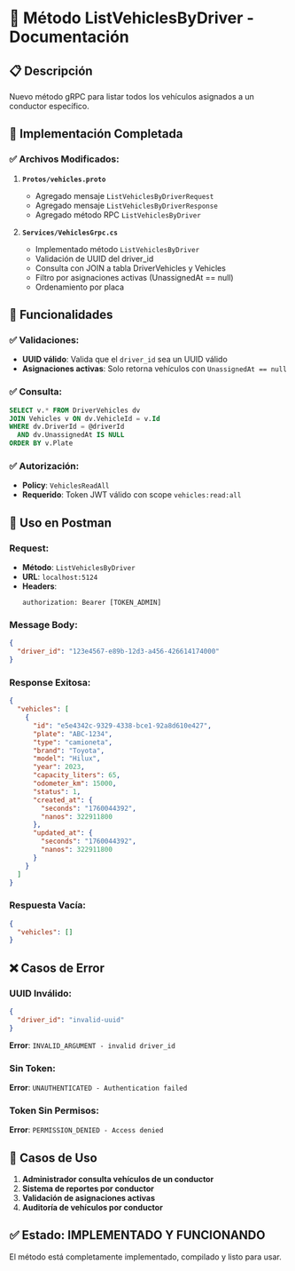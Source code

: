 # 🚗 Método ListVehiclesByDriver - Documentación

## 📋 Descripción
Nuevo método gRPC para listar todos los vehículos asignados a un conductor específico.

## 🔧 Implementación Completada

### ✅ Archivos Modificados:
1. **`Protos/vehicles.proto`**
   - Agregado mensaje `ListVehiclesByDriverRequest`
   - Agregado mensaje `ListVehiclesByDriverResponse`
   - Agregado método RPC `ListVehiclesByDriver`

2. **`Services/VehiclesGrpc.cs`**
   - Implementado método `ListVehiclesByDriver`
   - Validación de UUID del driver_id
   - Consulta con JOIN a tabla DriverVehicles y Vehicles
   - Filtro por asignaciones activas (UnassignedAt == null)
   - Ordenamiento por placa

## 🎯 Funcionalidades

### ✅ Validaciones:
- **UUID válido**: Valida que el `driver_id` sea un UUID válido
- **Asignaciones activas**: Solo retorna vehículos con `UnassignedAt == null`

### ✅ Consulta:
```sql
SELECT v.* FROM DriverVehicles dv
JOIN Vehicles v ON dv.VehicleId = v.Id
WHERE dv.DriverId = @driverId 
  AND dv.UnassignedAt IS NULL
ORDER BY v.Plate
```

### ✅ Autorización:
- **Policy**: `VehiclesReadAll`
- **Requerido**: Token JWT válido con scope `vehicles:read:all`

## 🚀 Uso en Postman

### Request:
- **Método**: `ListVehiclesByDriver`
- **URL**: `localhost:5124`
- **Headers**:
  ```
  authorization: Bearer [TOKEN_ADMIN]
  ```

### Message Body:
```json
{
  "driver_id": "123e4567-e89b-12d3-a456-426614174000"
}
```

### Response Exitosa:
```json
{
  "vehicles": [
    {
      "id": "e5e4342c-9329-4338-bce1-92a8d610e427",
      "plate": "ABC-1234",
      "type": "camioneta",
      "brand": "Toyota",
      "model": "Hilux",
      "year": 2023,
      "capacity_liters": 65,
      "odometer_km": 15000,
      "status": 1,
      "created_at": {
        "seconds": "1760044392",
        "nanos": 322911800
      },
      "updated_at": {
        "seconds": "1760044392",
        "nanos": 322911800
      }
    }
  ]
}
```

### Respuesta Vacía:
```json
{
  "vehicles": []
}
```

## ❌ Casos de Error

### UUID Inválido:
```json
{
  "driver_id": "invalid-uuid"
}
```
**Error**: `INVALID_ARGUMENT - invalid driver_id`

### Sin Token:
**Error**: `UNAUTHENTICATED - Authentication failed`

### Token Sin Permisos:
**Error**: `PERMISSION_DENIED - Access denied`

## 🎯 Casos de Uso

1. **Administrador consulta vehículos de un conductor**
2. **Sistema de reportes por conductor**
3. **Validación de asignaciones activas**
4. **Auditoría de vehículos por conductor**

## ✅ Estado: IMPLEMENTADO Y FUNCIONANDO

El método está completamente implementado, compilado y listo para usar.
